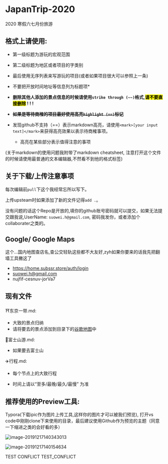 # JapanTrip-2020
2020 寒假六七月份旅游

## 格式上请使用:
- 第一级标题为游玩的宏观范围

- 第二级标题为地区或者项目的字类别

- 最后使用无序列表来写游玩的项目(或者如果项目很大可以参照上一条)

- 不要把开放时间地址等信息列为标题项*
-  **删除其他人添加的景点信息的时候请使用`strike through (~~)`格式,<mark>请不要直接删除</mark> ! ! !**
-  ~~**如果是等待商榷的项目最好使用高亮`highlight (==)`标记**~~
- 发现github不支持（==）表示markdown高亮，请使用`<mark>[your input text]</mark>`来获得高亮效果以表示待商榷事项。
  - 高亮在某些部分表示值得注意的事项

(关于markdown的使用问题我附带了markdown cheatsheet, 注意打开这个文件的时候请使用最普通的文本编辑器,不然看不到他的格式标签)

## 关于下载/上传注意事项
每次编辑前`pull`下这个我经常忘所以写下。

上传upsteam时如果添加了新的文件记得`add .`。

没有问题的话这个Repo是开放的,填你的github账号密码就可以提交，如果无法提交跟我说,UserName: `suowei.h@gmail.com`, 密码我发你，或者添加个collaborater之类的。

## Google/ Google Maps
  这个...国内地图查店名,查公交轻轨这些都不大友好,zyh如果你要来的话我先把翻墙工具撇这了

- https://home.subssr.store/auth/login 
- suowei.h@gmail.com 
- nujfif-cesnuv-jorVa7

## 现有文件
⛩东京一带.md: 

- 大致的景点归纳
- 请将要去的景点添加到目录下的[谷歌地图](https://drive.google.com/open?id=1dLZIDPDTCEggfbseCkc7ACiNJ22XU7Aw&usp=sharing)中

🗻富士山游.md:

- 如果要去富士山 

✈️行程.md:

- 每个节点上的大致行程

- 时间上请以“至多/最晚/最久/最慢” 为准

## 推荐使用的Preview工具: 

  Typora(下载ipic作为图片上传工具,这样你的图片才可以被我们预览), 打开vs code中刚刚clone下来使用的目录，最后建议使用Github作为预览的主题（同意一下缩进之类的会好看的多）

![image-20191217140343013](https://tva1.sinaimg.cn/large/006tNbRwgy1g9zonynh8lj30jq0jo0zo.jpg)

![image-20191217140154634](https://tva1.sinaimg.cn/large/006tNbRwgy1g9zom3bz4vj30os0bw48f.jpg)

TEST CONFLICT
TEST_CONFLICT
